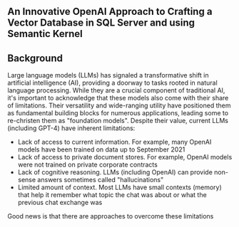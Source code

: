 ## An Innovative OpenAI Approach to Crafting a Vector Database in SQL Server and using Semantic Kernel

## Background

Large language models (LLMs) has signaled a transformative shift in artificial intelligence (AI), providing a doorway to tasks rooted in natural language processing. While they are a crucial component of traditional AI, it's important to acknowledge that these models also come with their share of limitations. Their versatility and wide-ranging utility have positioned them as fundamental building blocks for numerous applications, leading some to re-christen them as "foundation models". Despite their value, current LLMs (including GPT-4)
have inherent limitations:
* Lack of access to current information. For example, many OpenAI models have been trained on data up to September 2021  
* Lack of access to private document stores. For example, OpenAI models were not trained on private corporate contracts  
* Lack of cognitive reasoning. LLMs (including OpenAI) can provide non-sense answers sometimes called "hallucinations"  
* Limited amount of context. Most LLMs have small contexts (memory) that help it remember what topic the chat was about or what the previous chat exchange was  

Good news is that there are approaches to overcome these limitations
